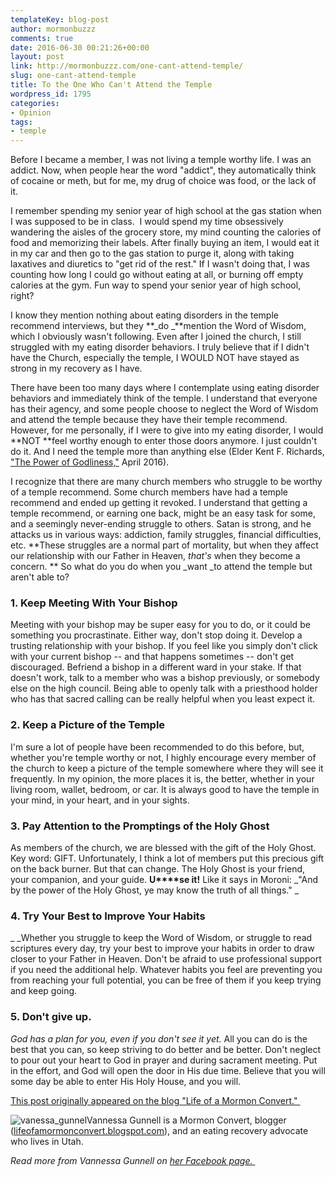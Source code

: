 ```yaml
---
templateKey: blog-post
author: mormonbuzzz
comments: true
date: 2016-06-30 00:21:26+00:00
layout: post
link: http://mormonbuzzz.com/one-cant-attend-temple/
slug: one-cant-attend-temple
title: To the One Who Can't Attend the Temple
wordpress_id: 1795
categories:
- Opinion
tags:
- temple
---
```


Before I became a member, I was not living a temple worthy life. I was an addict. Now, when people hear the word "addict", they automatically think of cocaine or meth, but for me, my drug of choice was food, or the lack of it.

I remember spending my senior year of high school at the gas station when I was supposed to be in class.  I would spend my time obsessively wandering the aisles of the grocery store, my mind counting the calories of food and memorizing their labels. After finally buying an item, I would eat it in my car and then go to the gas station to purge it, along with taking laxatives and diuretics to "get rid of the rest." If I wasn't doing that, I was counting how long I could go without eating at all, or burning off empty calories at the gym. Fun way to spend your senior year of high school, right?

I know they mention nothing about eating disorders in the temple recommend interviews, but they **_do _**mention the Word of Wisdom, which I obviously wasn't following. Even after I joined the church, I still struggled with my eating disorder behaviors. I truly believe that if I didn't have the Church, especially the temple, I WOULD NOT have stayed as strong in my recovery as I have.

There have been too many days where I contemplate using eating disorder behaviors and immediately think of the temple. I understand that everyone has their agency, and some people choose to neglect the Word of Wisdom and attend the temple because they have their temple recommend. However, for me personally, if I were to give into my eating disorder, I would **NOT **feel worthy enough to enter those doors anymore. I just couldn't do it. And I need the temple more than anything else (Elder Kent F. Richards, ["The Power of Godliness,"](https://www.lds.org/general-conference/2016/04/the-power-of-godliness?lang=eng) April 2016).

I recognize that there are many church members who struggle to be worthy of a temple recommend. Some church members have had a temple recommend and ended up getting it revoked. I understand that getting a temple recommend, or earning one back, might be an easy task for some, and a seemingly never-ending struggle to others. Satan is strong, and he attacks us in various ways: addiction, family struggles, financial difficulties, etc. **These struggles are a normal part of mortality, but when they affect our relationship with our Father in Heaven, _that's_ when they become a concern.
**
So what do you do when you _want _to attend the temple but aren't able to?


### 1. Keep Meeting With Your Bishop


Meeting with your bishop may be super easy for you to do, or it could be something you procrastinate. Either way, don't stop doing it. Develop a trusting relationship with your bishop. If you feel like you simply don't click with your current bishop -- and that happens sometimes -- don't get discouraged. Befriend a bishop in a different ward in your stake. If that doesn't work, talk to a member who was a bishop previously, or somebody else on the high council. Being able to openly talk with a priesthood holder who has that sacred calling can be really helpful when you least expect it.


### 2. Keep a Picture of the Temple


I'm sure a lot of people have been recommended to do this before, but, whether you're temple worthy or not, I highly encourage every member of the church to keep a picture of the temple somewhere where they will see it frequently. In my opinion, the more places it is, the better, whether in your living room, wallet, bedroom, or car. It is always good to have the temple in your mind, in your heart, and in your sights.


### 3. Pay Attention to the Promptings of the Holy Ghost


As members of the church, we are blessed with the gift of the Holy Ghost. Key word: GIFT. Unfortunately, I think a lot of members put this precious gift on the back burner. But that can change. The Holy Ghost is your friend, your companion, and your guide. **U****se it!** Like it says in Moroni: _"And by the power of the Holy Ghost, ye may know the truth of all things." _


### 4. Try Your Best to Improve Your Habits


_ _Whether you struggle to keep the Word of Wisdom, or struggle to read scriptures every day, try your best to improve your habits in order to draw closer to your Father in Heaven. Don't be afraid to use professional support if you need the additional help. Whatever habits you feel are preventing you from reaching your full potential, you can be free of them if you keep trying and keep going.


### 5. Don't give up.


_God has a plan for you, even if you don't see it yet._ All you can do is the best that you can, so keep striving to do better and be better. Don't neglect to pour out your heart to God in prayer and during sacrament meeting. Put in the effort, and God will open the door in His due time. Believe that you will some day be able to enter His Holy House, and you will.

[This post originally appeared on the blog "Life of a Mormon Convert." ](http://lifeofamormonconvert.blogspot.com/2016/06/to-one-who-cant-attend-temple.html?m=1)

![vanessa_gunnel](http://mormonbuzzz.com/wp-content/uploads/2016/06/vanessa_gunnel-96x96.jpg)Vannessa Gunnell is a Mormon Convert, blogger ([lifeofamormonconvert.blogspot.com](http://lifeofamormonconvert.blogspot.com/)), and an eating recovery advocate who lives in Utah.

_Read more from Vannessa Gunnell on [her Facebook page. ](https://www.facebook.com/lifeofamormonconvert/?fref=ts)_
